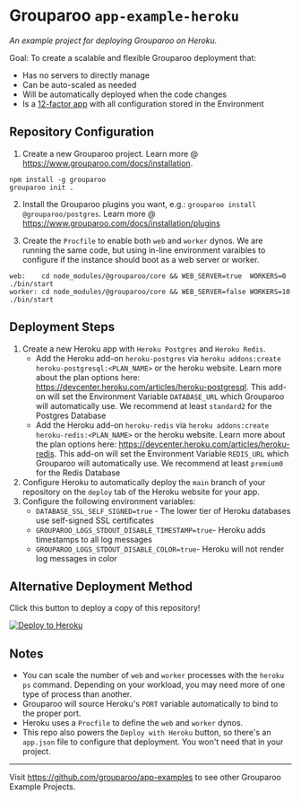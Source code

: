 # Grouparoo `app-example-heroku`

_An example project for deploying Grouparoo on Heroku._

Goal: To create a scalable and flexible Grouparoo deployment that:

- Has no servers to directly manage
- Can be auto-scaled as needed
- Will be automatically deployed when the code changes
- Is a [12-factor app](https://12factor.net/) with all configuration stored in the Environment

## Repository Configuration

1. Create a new Grouparoo project. Learn more @ https://www.grouparoo.com/docs/installation.

```
npm install -g grouparoo
grouparoo init .
```

2. Install the Grouparoo plugins you want, e.g.: `grouparoo install @grouparoo/postgres`. Learn more @ https://www.grouparoo.com/docs/installation/plugins

3. Create the `Procfile` to enable both `web` and `worker` dynos. We are running the same code, but using in-line environment varaibles to configure if the instance should boot as a web server or worker.

```
web:    cd node_modules/@grouparoo/core && WEB_SERVER=true  WORKERS=0  ./bin/start
worker: cd node_modules/@grouparoo/core && WEB_SERVER=false WORKERS=10 ./bin/start
```

## Deployment Steps

1. Create a new Heroku app with `Heroku Postgres` and `Heroku Redis`.
   - Add the Heroku add-on `heroku-postgres` via `heroku addons:create heroku-postgresql:<PLAN_NAME>` or the heroku website. Learn more about the plan options here: https://devcenter.heroku.com/articles/heroku-postgresql. This add-on will set the Environment Variable `DATABASE_URL` which Grouparoo will automatically use. We recommend at least `standard2` for the Postgres Database
   - Add the Heroku add-on `heroku-redis` via `heroku addons:create heroku-redis:<PLAN_NAME>` or the heroku website. Learn more about the plan options here: https://devcenter.heroku.com/articles/heroku-redis. This add-on will set the Environment Variable `REDIS_URL` which Grouparoo will automatically use. We recommend at least `premium0` for the Redis Database
2. Configure Heroku to automatically deploy the `main` branch of your repository on the `deploy` tab of the Heroku website for your app.
3. Configure the following environment variables:
   - `DATABASE_SSL_SELF_SIGNED=true` - The lower tier of Heroku databases use self-signed SSL certificates
   - `GROUPAROO_LOGS_STDOUT_DISABLE_TIMESTAMP=true`- Heroku adds timestamps to all log messages
   - `GROUPAROO_LOGS_STDOUT_DISABLE_COLOR=true`- Heroku will not render log messages in color

## Alternative Deployment Method

Click this button to deploy a copy of this repository!

[![Deploy to Heroku](https://www.herokucdn.com/deploy/button.svg)](https://heroku.com/deploy?template=https://github.com/grouparoo/app-example-heroku)

## Notes

- You can scale the number of `web` and `worker` processes with the `heroku ps` command. Depending on your workload, you may need more of one type of process than another.
- Grouparoo will source Heroku's `PORT` variable automatically to bind to the proper port.
- Heroku uses a `Procfile` to define the `web` and `worker` dynos.
- This repo also powers the `Deploy with Heroku` button, so there's an `app.json` file to configure that deployment. You won't need that in your project.

---

Visit https://github.com/grouparoo/app-examples to see other Grouparoo Example Projects.
